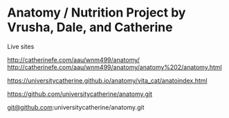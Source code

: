 # Anatomy / Nutrition Project by Vrusha, Dale, and Catherine

Live sites

http://catherinefe.com/aau/wnm499/anatomy/
http://catherinefe.com/aau/wnm499/anatomy/anatomy%202/anatomy.html

https://universitycatherine.github.io/anatomy/vita_cat/anatoindex.html

https://github.com/universitycatherine/anatomy.git

git@github.com:universitycatherine/anatomy.git
